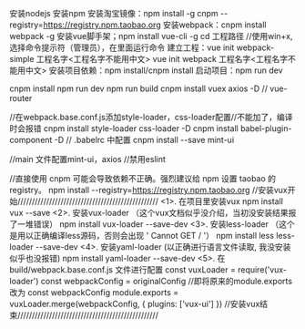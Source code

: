 安装nodejs
安装npm
安装淘宝镜像：npm install -g cnpm --registry=https://registry.npm.taobao.org
安装webpack：cnpm install webpack -g
安装vue脚手架；npm install vue-cli -g
cd 工程路径
//使用win+x,选择命令提示符（管理员），在里面运行命令
建立工程：vue init webpack-simple 工程名字<工程名字不能用中文> 
          vue init webpack 工程名字<工程名字不能用中文>
安装项目依赖：npm install/cnpm install
启动项目：npm run dev

cnpm install
npm run dev
npm run build
cnpm install  vuex axios -D // vue-router

//在webpack.base.conf.js添加style-loader，css-loader配置//不能加了，编译时会报错
cnpm install style-loader css-loader -D
cnpm install babel-plugin-component -D
// .babelrc 中配置
cnpm install --save mint-ui

//main 文件配置mint-ui，axios
//禁用eslint

//直接使用 cnpm 可能会导致依赖不正确。强烈建议给 npm 设置 taobao 的 registry。 
npm install --registry=https://registry.npm.taobao.org
//安装vux开始/////////////////////////////////////////////////
	<1>. 在项目里安装vux
	npm install vux --save
	<2>. 安装vux-loader （这个vux文档似乎没介绍，当初没安装结果报了一堆错误）
	npm install vux-loader --save-dev
	<3>. 安装less-loader  （这个是用以正确编译less源码，否则会出现 ' Cannot GET / '）
	npm install less less-loader --save-dev
	<4>. 安装yaml-loader  (以正确进行语言文件读取, 我没安装似乎也没报错)
	npm install yaml-loader --save-dev
	<5>. 在build/webpack.base.conf.js 文件进行配置
	const vuxLoader = require('vux-loader')
	const webpackConfig = originalConfig
	 //即将原来的module.exports 改为 const webpackConfig
	module.exports = vuxLoader.merge(webpackConfig, { plugins: ['vux-ui'] })
//安装vux结束/////////////////////////////////////////////////
